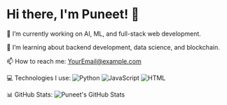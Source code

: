 # Hi there, I'm Puneet! 👋

🔭 I’m currently working on AI, ML, and full-stack web development.

🌱 I’m learning about backend development, data science, and blockchain.

📫 How to reach me: [YourEmail@example.com](mailto:YourEmail@example.com)

💻 Technologies I use:
![Python](https://img.shields.io/badge/-Python-blue)
![JavaScript](https://img.shields.io/badge/-JavaScript-yellow)
![HTML](https://img.shields.io/badge/-HTML5-red)

📊 GitHub Stats:
![Puneet's GitHub Stats](https://github-readme-stats.vercel.app/api?username=Puneet123&show_icons=true&theme=radical)

